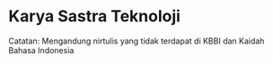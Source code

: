 # Karya Sastra Teknoloji

Catatan:
Mengandung nirtulis yang tidak terdapat di KBBI dan Kaidah Bahasa Indonesia